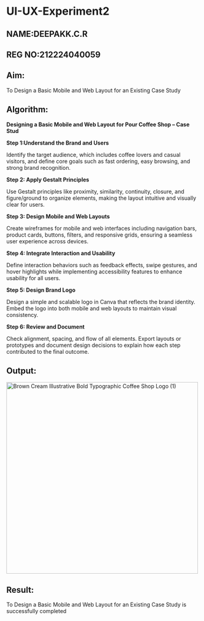 # UI-UX-Experiment2
## NAME:DEEPAKK.C.R
## REG NO:212224040059
## Aim:

To Design a Basic Mobile and Web Layout for an Existing Case Study

## Algorithm:

**Designing a Basic Mobile and Web Layout for Pour Coffee Shop – Case Stud**

**Step 1:Understand the Brand and Users**

Identify the target audience, which includes coffee lovers and casual visitors, and define core goals such as fast ordering, easy browsing, and strong brand recognition.

**Step 2: Apply Gestalt Principles**

Use Gestalt principles like proximity, similarity, continuity, closure, and figure/ground to organize elements, making the layout intuitive and visually clear for users.

**Step 3: Design Mobile and Web Layouts**

Create wireframes for mobile and web interfaces including navigation bars, product cards, buttons, filters, and responsive grids, ensuring a seamless user experience across devices.

**Step 4: Integrate Interaction and Usability**

Define interaction behaviors such as feedback effects, swipe gestures, and hover highlights while implementing accessibility features to enhance usability for all users.

**Step 5: Design Brand Logo**

Design a simple and scalable logo in Canva that reflects the brand identity. Embed the logo into both mobile and web layouts to maintain visual consistency.

**Step 6: Review and Document**

Check alignment, spacing, and flow of all elements. Export layouts or prototypes and document design decisions to explain how each step contributed to the final outcome.

## Output:

<img width="500" height="500" alt="Brown Cream Illustrative Bold Typographic Coffee Shop Logo (1)" src="https://github.com/user-attachments/assets/37a8e465-db39-4d30-b7cf-5362ef4a0c96" />

## Result:

To Design a Basic Mobile and Web Layout for an Existing Case Study is successfully completed
